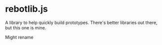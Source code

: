 # rebotlib.js
A library to help quickly build prototypes.
There's better libraries out there, but this one is mine.

Might rename
